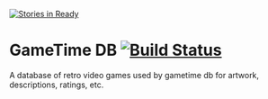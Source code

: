 [![Stories in Ready](https://badge.waffle.io/matthewbauer/gametime-db.png?label=ready&title=Ready)](https://waffle.io/matthewbauer/gametime-db)
# GameTime DB [![Build Status](https://travis-ci.org/matthewbauer/gametime-db.svg?branch=master)](https://travis-ci.org/matthewbauer/gametime-db)
A database of retro video games used by gametime db for artwork, descriptions, ratings, etc.
